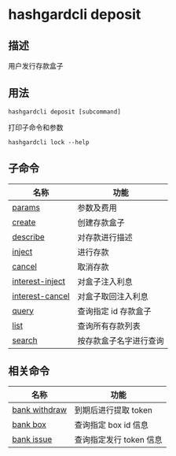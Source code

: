 # hashgardcli deposit

## 描述
用户发行存款盒子

## 用法

```shell
hashgardcli deposit [subcommand]
```

打印子命令和参数

```shell
hashgardcli lock --help
```
## 子命令
| 名称                        | 功能     |
| -------------------------- | ------------ |
| [params](params.md)        | 参数及费用    |
| [create](create.md)        | 创建存款盒子    |
| [describe](describe.md)   |  对存款进行描述 |
| [inject](inject.md)   |  进行存款 |
| [cancel](cancel.md)   |  取消存款 |
| [interest-inject](interest-inject.md)   |  对盒子注入利息 |
| [interest-cancel](interest-cancel.md)   |  对盒子取回注入利息|
| [query](query.md)  |  查询指定 id 存款盒子 |
| [list](list.md)   | 查询所有存款列表  |
| [search](search.md)  | 按存款盒子名字进行查询  |


## 相关命令
| 名称                        | 功能     |
| -------------------------- | ------------ |
| [bank withdraw](../bank/withdraw.md) | 到期后进行提取 token   |
| [bank box](../bank/box.md)        | 查询指定 box id 信息|
| [bank issue](../bank/issue.md)        | 查询指定发行 token 信息|

